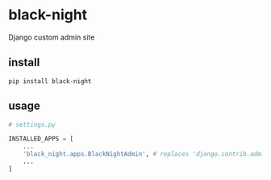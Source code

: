# black-night

Django custom admin site

## install

`pip install black-night`

## usage

```py
# settings.py

INSTALLED_APPS = [
    ...
    'black_night.apps.BlackNightAdmin', # replaces 'django.contrib.admin'
    ...
]

```
